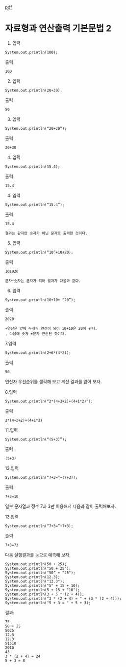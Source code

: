 [pdf](./JAVA240812simple148.pdf)
#  자료형과 연산출력 기본문법 2 

1. 입력 
```
System.out.println(100); 
```
출력 
```
100
```
2. 입력 
```
System.out.println(20+30); 
```
출력
```
50
```
3. 입력 
```
System.out.println(“20+30”); 
```
출력
```
20+30
```
4. 입력
```
System.out.println(15.4);
```
출력 
```
15.4 
```
4. 입력 
```
System.out.println(“15.4”); 
```
출력
```
15.4
```
```
결과는 같지만 숫자가 아닌 문자로 출력한 것이다. 
```
5. 입력 
```
System.out.println(“10”+10+20); 
```
출력
```
101020
```
```
문자+숫자는 문자가 되어 결과가 다음과 같다. 
```
6. 입력 
```
System.out.println(10+10+ “20”); 
```
출력
```
2020
```
```
+연산은 앞에 두개씩 연산이 되어 10+10은 20이 된다.
, 다음에 숫자 +문자 연산된 것이다. 
```
7.입력 
```
System.out.println(2+6*(4*2)); 
```
출력
```
50
```


연산자 우선순위를 생각해 보고 계산 결과를 얻어 보자. 

8.입력
```
System.out.println(“2*(4+3+2)+(4+1*2)”); 
```
출력
```
2*(4+3+2)+(4+1*2)
```
11.입력 
```
System.out.println(“(5+3)”); 
```
출력 
```
(5+3)
```
12.입력
```
System.out.println(“7+3=”+(7+3)); 
```
출력 
```
7+3=10
```


일부 문자열과 정수 7과 3만 이용해서 다음과 같이 출력해보자. 

13.입력 
```
System.out.println(“7+3=”+7+3); 
```
출력
```
7+3=73
```
다음 실행결과를 눈으로 예측해 보자. 
```
System.out.println(50 + 25); 
System.out.println("50 + 25"); 
System.out.println("50” + “25"); 
System.out.println(12.3); 
System.out.println("12.3"); 
System.out.println("5" + 15 + 10); 
System.out.println(5 + 15 + "10"); 
System.out.println(3 + 5 * (2 + 4)); 
System.out.println("3 * (2 + 4) = " + (3 * (2 + 4))); 
System.out.println("5 + 3 = " + 5 + 3);
```
결과:
```
75
50 + 25
5025
12.3
12.3
51510
2010
43
3 * (2 + 4) = 24
5 + 3 = 8
```
